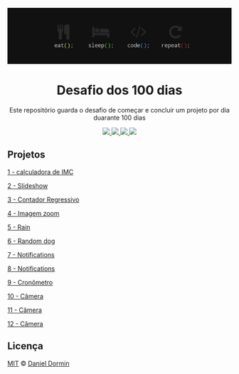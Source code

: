 <p align="center"><img src="./wallpaper.jpg"></img></p>
<h1 align="center">Desafio dos 100 dias</h1>
<p align="center">Este repositório guarda o desafio de começar e concluir um projeto por dia duarante 100 dias</p>

<p align="center">
  
  <a aria-label="HTML5" href="#">
    <img src="https://img.shields.io/badge/HTML5-grey?logo=html5"></img>
  </a>
  <a aria-label="CSS3" href="#">
    <img src="https://img.shields.io/badge/CSS3-grey?logo=css3"></img>
  </a>
   <a aria-label="Javascript" href="#">
    <img src="https://img.shields.io/badge/javascript-grey?logo=javascript"></img>
  </a>
  <a aria-label="um dia" href="#">
    <img src="https://img.shields.io/badge/Dia-10-green"></img>
  </a>
</p>

## Projetos

[1 - calculadora de IMC](./1-IMC)

[2 - Slideshow](./2-Slideshow)

[3 - Contador Regressivo](./3-Contador-regressivo)

[4 - Imagem zoom](./4-Imagem-zoom)

[5 - Rain](./5-Rain)

[6 - Random dog](./6-Random-dog)

[7 - Notifications](./7-Notifications)

[8 - Notifications](./8-Modal)

[9 - Cronômetro](./9-Cronometro)

[10 - Câmera](./10-StartCamera)

[11 - Câmera](./11-Read-file)

[12 - Câmera](./12-Download-file)

## Licença

[MIT](./LICENSE) &copy; [Daniel Dormin](https://ddparkas.github.io/site/)
